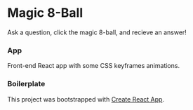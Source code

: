 # Magic 8-Ball 

Ask a question, click the magic 8-ball, and recieve an answer! 

### App

Front-end React app with some CSS keyframes animations. 

### Boilerplate
This project was bootstrapped with [Create React App](https://github.com/facebook/create-react-app).
